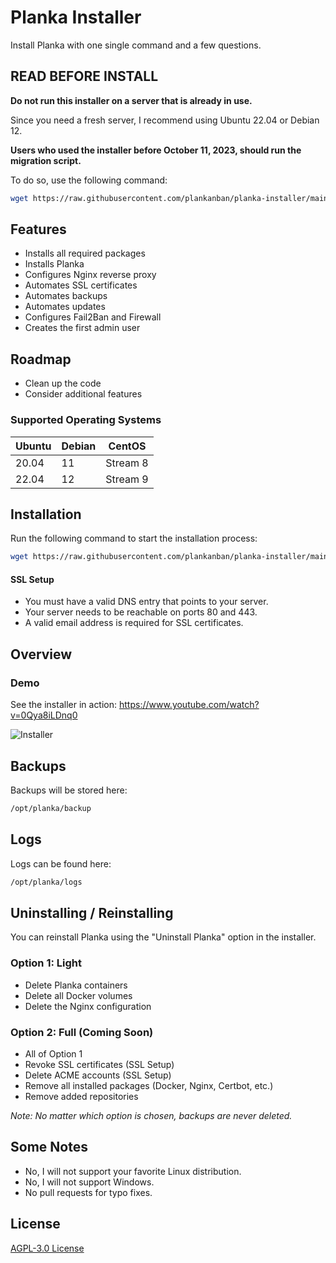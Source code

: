 
# Planka Installer

Install Planka with one single command and a few questions.

## READ BEFORE INSTALL

**Do not run this installer on a server that is already in use.**

Since you need a fresh server, I recommend using Ubuntu 22.04 or Debian 12.

**Users who used the installer before October 11, 2023, should run the migration script.**

To do so, use the following command:

```bash
wget https://raw.githubusercontent.com/plankanban/planka-installer/main/migration.sh -O /opt/installer_migration.sh && bash /opt/installer_migration.sh && rm -f /opt/installer_migration.sh
```

## Features

- Installs all required packages
- Installs Planka
- Configures Nginx reverse proxy
- Automates SSL certificates
- Automates backups
- Automates updates
- Configures Fail2Ban and Firewall
- Creates the first admin user

## Roadmap

- Clean up the code
- Consider additional features

### Supported Operating Systems

| Ubuntu    | Debian    | CentOS       |
|-----------|-----------|--------------|
| 20.04     | 11        | Stream 8     |
| 22.04     | 12        | Stream 9     |

## Installation

Run the following command to start the installation process:

```bash
wget https://raw.githubusercontent.com/plankanban/planka-installer/main/installer.sh -O /opt/planka_installer.sh && bash /opt/planka_installer.sh
```

#### SSL Setup

- You must have a valid DNS entry that points to your server.
- Your server needs to be reachable on ports 80 and 443.
- A valid email address is required for SSL certificates.

## Overview

### Demo
See the installer in action: https://www.youtube.com/watch?v=0Qya8iLDnq0

![Installer](img/installer.jpeg)

## Backups
Backups will be stored here:

```bash
/opt/planka/backup
```

## Logs
Logs can be found here:

```bash
/opt/planka/logs
```

## Uninstalling / Reinstalling

You can reinstall Planka using the "Uninstall Planka" option in the installer.

### Option 1: Light
- Delete Planka containers
- Delete all Docker volumes
- Delete the Nginx configuration

### Option 2: Full (Coming Soon)
- All of Option 1
- Revoke SSL certificates (SSL Setup)
- Delete ACME accounts (SSL Setup)
- Remove all installed packages (Docker, Nginx, Certbot, etc.)
- Remove added repositories

*Note: No matter which option is chosen, backups are never deleted.*

## Some Notes

- No, I will not support your favorite Linux distribution.
- No, I will not support Windows.
- No pull requests for typo fixes.

## License

[AGPL-3.0 License](https://github.com/plankanban/planka-installer/blob/main/LICENSE)
